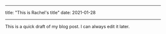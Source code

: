 ___

title: "This is Rachel's title"
date: 2021-01-28
___

This is a quick draft of my blog post. I can always edit it later. 
